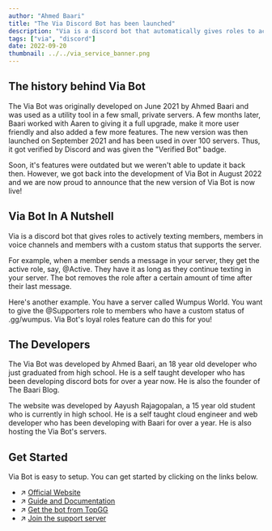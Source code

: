 ```yaml
---
author: "Ahmed Baari"
title: "The Via Discord Bot has been launched"
description: "Via is a discord bot that automatically gives roles to actively texting members, members in voice channels and members with a custom status that supports the server. Via also comes with Anonymous Confessions, a feature that works best in private or friendship servers."
tags: ["via", "discord"]
date: 2022-09-20
thumbnail: ../../via_service_banner.png
---
```


## The history behind Via Bot

The Via Bot was originally developed on June 2021 by Ahmed Baari and was used as a utility tool in a few small, private servers. A few months later, Baari worked with Aaren to giving it a full upgrade, make it more user friendly and also added a few more features. The new version was then launched on September 2021 and has been used in over 100 servers. Thus, it got verified by Discord and was given the "Verified Bot" badge.

Soon, it's features were outdated but we weren't able to update it back then. However, we got back into the development of Via Bot in August 2022 and we are now proud to announce that the new version of Via Bot is now live!

## Via Bot In A Nutshell

Via is a discord bot that gives roles to actively texting members, members in voice channels and members with a custom status that supports the server.

For example, when a member sends a message in your server, they get the active role, say, @Active. They have it as long as they continue texting in your server. The bot removes the role after a certain amount of time after their last message.

Here's another example. You have a server called Wumpus World. You want to give the @Supporters role to members who have a custom status of .gg/wumpus. Via Bot's loyal roles feature can do this for you!

## The Developers

The Via Bot was developed by Ahmed Baari, an 18 year old developer who just graduated from high school. He is a self taught developer who has been developing discord bots for over a year now. He is also the founder of The Baari Blog. 

The website was developed by Aayush Rajagopalan, a 15 year old student who is currently in high school. He is a self taught cloud engineer and web developer who has been developing with Baari for over a year. He is also hosting the Via Bot's servers.

## Get Started

Via Bot is easy to setup. You can get started by clicking on the links below.

- ↗️ [Official Website](https://via.baari.me/?source=blog)
- ↗️ [Guide and Documentation](https://via.baari.me/docs/?source=blog)
- ↗️ [Get the bot from TopGG](https://top.gg/bot/851470585313230849)
- ↗️ [Join the support server](https://discord.gg/JzD9dARK)


